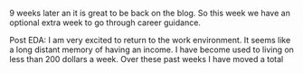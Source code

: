 9 weeks later an it is great to be back on the blog.
So this week we have an optional extra week to go through career guidance.

Post EDA:
I am very excited to return to the work environment. It seems like a long distant memory of having an income. I have become used to living on less than 200 dollars a week. Over these past weeks I have moved a total
